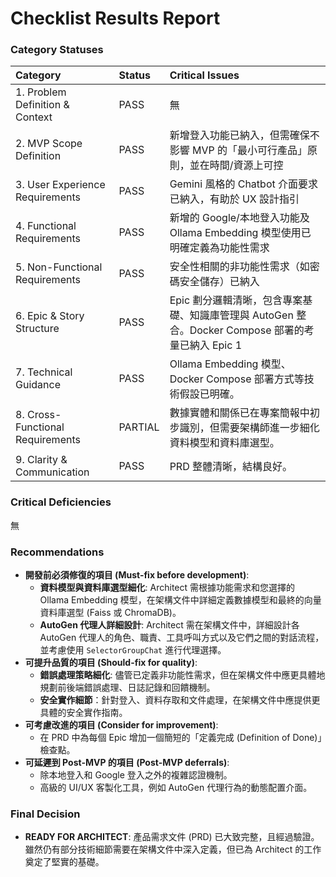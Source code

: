 # Checklist Results Report

### Category Statuses

| Category | Status | Critical Issues |
| :-------------------------------- | :----- | :------------------------------------------------------------------------------------------------------------------------------------------------------- |
| 1. Problem Definition & Context | PASS | 無 |
| 2. MVP Scope Definition | PASS | 新增登入功能已納入，但需確保不影響 MVP 的「最小可行產品」原則，並在時間/資源上可控 |
| 3. User Experience Requirements | PASS | Gemini 風格的 Chatbot 介面要求已納入，有助於 UX 設計指引 |
| 4. Functional Requirements | PASS | 新增的 Google/本地登入功能及 Ollama Embedding 模型使用已明確定義為功能性需求 |
| 5. Non-Functional Requirements | PASS | 安全性相關的非功能性需求（如密碼安全儲存）已納入 |
| 6. Epic & Story Structure | PASS | Epic 劃分邏輯清晰，包含專案基礎、知識庫管理與 AutoGen 整合。Docker Compose 部署的考量已納入 Epic 1 |
| 7. Technical Guidance | PASS | Ollama Embedding 模型、Docker Compose 部署方式等技術假設已明確。 |
| 8. Cross-Functional Requirements | PARTIAL | 數據實體和關係已在專案簡報中初步識別，但需要架構師進一步細化資料模型和資料庫選型。 |
| 9. Clarity & Communication | PASS | PRD 整體清晰，結構良好。 |

### Critical Deficiencies

無

### Recommendations

* **開發前必須修復的項目 (Must-fix before development)**:
    * **資料模型與資料庫選型細化**: Architect 需根據功能需求和您選擇的 Ollama Embedding 模型，在架構文件中詳細定義數據模型和最終的向量資料庫選型 (Faiss 或 ChromaDB)。
    * **AutoGen 代理人詳細設計**: Architect 需在架構文件中，詳細設計各 AutoGen 代理人的角色、職責、工具呼叫方式以及它們之間的對話流程，並考慮使用 `SelectorGroupChat` 進行代理選擇。
* **可提升品質的項目 (Should-fix for quality)**:
    * **錯誤處理策略細化**: 儘管已定義非功能性需求，但在架構文件中應更具體地規劃前後端錯誤處理、日誌記錄和回饋機制。
    * **安全實作細節**：針對登入、資料存取和文件處理，在架構文件中應提供更具體的安全實作指南。
* **可考慮改進的項目 (Consider for improvement)**:
    * 在 PRD 中為每個 Epic 增加一個簡短的「定義完成 (Definition of Done)」檢查點。
* **可延遲到 Post-MVP 的項目 (Post-MVP deferrals)**:
    * 除本地登入和 Google 登入之外的複雜認證機制。
    * 高級的 UI/UX 客製化工具，例如 AutoGen 代理行為的動態配置介面。

### Final Decision

* **READY FOR ARCHITECT**: 產品需求文件 (PRD) 已大致完整，且經過驗證。雖然仍有部分技術細節需要在架構文件中深入定義，但已為 Architect 的工作奠定了堅實的基礎。
